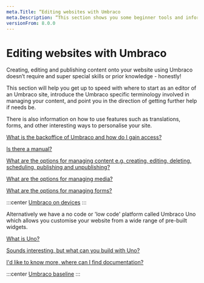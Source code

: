 ```yaml
---
meta.Title: “Editing websites with Umbraco
meta.Description: “This section shows you some beginner tools and information to get your started with Umbraco 8. From making a local installation to extending the backoffice.”
versionFrom: 8.0.0
---
```


# Editing websites with Umbraco

Creating, editing and publishing content onto your website using Umbraco doesn’t require and super special skills or prior knowledge - honestly!

This section will help you get up to speed with where to start as an editor of an Umbraco site, introduce the Umbraco specific terminology involved in managing your content, and point you in the direction of getting further help if needs be.

There is also information on how to use features such as translations, forms, and other interesting ways to personalise your site.

[What is the backoffice of Umbraco and how do I gain access?](https://our.umbraco.com/documentation/Getting-Started/Backoffice/)

[Is there a manual?](documentation/Tutorials/Editors-Manual)

[What are the options for managing content e.g. creating, editing, deleting, scheduling, publishing and unpublishing?](documentation/Tutorials/Editors-Manual/Working-With-Content/)

[What are the options for managing media?](documentation/Tutorials/Editors-Manual/Media-Management/)

[What are the options for managing forms?](documentation/Add-ons/UmbracoForms/Editor/)

:::center
[Umbraco on devices](images/devices.png)
:::

Alternatively we have a no code or 'low code' platform called Umbraco Uno which allows you customise your website from a wide range of pre-built widgets.

[What is Uno?](https://umbraco.com/products/umbraco-uno/)

[Sounds interesting, but what can you build with Uno?](https://umbraco.com/products/umbraco-uno/what-can-you-build-with-umbraco-uno/)

[I'd like to know more, where can I find documentation?](https://our.umbraco.com/documentation/Umbraco-Uno/)

:::center
[Umbraco baseline](images/editor.png)
:::